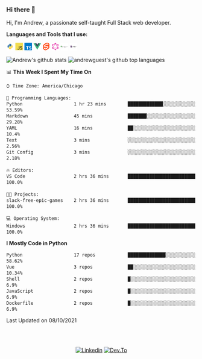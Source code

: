 ### Hi there 👋

Hi, I'm Andrew, a passionate self-taught Full Stack web developer.

**Languages and Tools that I use:**  

<code><img height="20" src="https://raw.githubusercontent.com/github/explore/80688e429a7d4ef2fca1e82350fe8e3517d3494d/topics/python/python.png"></code>
<code><img height="20" src="https://raw.githubusercontent.com/github/explore/80688e429a7d4ef2fca1e82350fe8e3517d3494d/topics/javascript/javascript.png"></code>
<code><img height="20" src="https://raw.githubusercontent.com/github/explore/80688e429a7d4ef2fca1e82350fe8e3517d3494d/topics/typescript/typescript.png"></code>
<code><img height="20" src="https://raw.githubusercontent.com/github/explore/80688e429a7d4ef2fca1e82350fe8e3517d3494d/topics/vue/vue.png"></code>
<code><img height="20" src="https://raw.githubusercontent.com/github/explore/42198dc9113595ddd22cc12771bb719c8cf08b67/topics/svelte/svelte.png"></code>
<code><img height="20" src="https://raw.githubusercontent.com/github/explore/5c058a388828bb5fde0bcafd4bc867b5bb3f26f3/topics/graphql/graphql.png"></code>
<code><img height="20" src="https://raw.githubusercontent.com/github/explore/80688e429a7d4ef2fca1e82350fe8e3517d3494d/topics/mongodb/mongodb.png"></code>
<code><img height="20" src="https://raw.githubusercontent.com/github/explore/d106aa3f6fa091ab80ab5c8cf0d931baff3caaea/topics/elixir/elixir.png"></code>

![Andrew's github stats](https://github-readme-stats.vercel.app/api?username=andrewguest&show_icons=true&theme=vue-dark&count_private=true)
<img height="180em" src="https://github-readme-stats.vercel.app/api/top-langs/?username=andrewguest&theme=vue-dark&layout=compact" alt="andrewguest's github top languages" />

<!--START_SECTION:waka-->
📊 **This Week I Spent My Time On** 

```text
⌚︎ Time Zone: America/Chicago

💬 Programming Languages: 
Python                   1 hr 23 mins        █████████████░░░░░░░░░░░░   53.59% 
Markdown                 45 mins             ███████░░░░░░░░░░░░░░░░░░   29.28% 
YAML                     16 mins             ██░░░░░░░░░░░░░░░░░░░░░░░   10.4% 
Text                     3 mins              ░░░░░░░░░░░░░░░░░░░░░░░░░   2.56% 
Git Config               3 mins              ░░░░░░░░░░░░░░░░░░░░░░░░░   2.18%

🔥 Editors: 
VS Code                  2 hrs 36 mins       █████████████████████████   100.0%

🐱‍💻 Projects: 
slack-free-epic-games    2 hrs 36 mins       █████████████████████████   100.0%

💻 Operating System: 
Windows                  2 hrs 36 mins       █████████████████████████   100.0%

```

**I Mostly Code in Python** 

```text
Python                   17 repos            ██████████████░░░░░░░░░░░   58.62% 
Vue                      3 repos             ██░░░░░░░░░░░░░░░░░░░░░░░   10.34% 
Shell                    2 repos             █░░░░░░░░░░░░░░░░░░░░░░░░   6.9% 
JavaScript               2 repos             █░░░░░░░░░░░░░░░░░░░░░░░░   6.9% 
Dockerfile               2 repos             █░░░░░░░░░░░░░░░░░░░░░░░░   6.9%

```



 Last Updated on 08/10/2021
<!--END_SECTION:waka-->

<br><br>
<p align="center">
   <a href="https://www.linkedin.com/in/andrew-guest-a891759a" target="_blank"><img src="https://img.shields.io/badge/LinkedIn-0077B5?style=for-the-badge&logo=linkedin&logoColor=white" alt="Linkedin"></a>
  <a href="https://dev.to/aguest" target="_blank"><img src="https://img.shields.io/badge/Dev.to-0A0A0A?style=for-the-badge&logo=dev%2Eto&logoColor=white" alt="Dev.To"></a>
</p>
